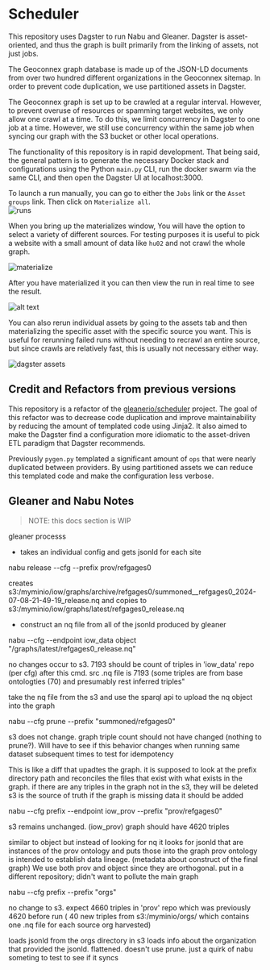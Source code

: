 # Scheduler

This repository uses Dagster to run Nabu and Gleaner. Dagster is asset-oriented, and thus the graph is built primarily from the linking of assets, not just jobs.

The Geoconnex graph database is made up of the JSON-LD documents from over two hundred different organizations in the Geoconnex sitemap. In order to prevent code duplication, we use partitioned assets in Dagster.

The Geoconnex graph is set up to be crawled at a regular interval. However, to prevent overuse of resources or spamming target websites, we only allow one crawl at a time. To do this, we limit concurrency in Dagster to one job at a time. However, we still use concurrency within the same job when syncing our graph with the S3 bucket or other local operations.

The functionality of this repository is in rapid development. That being said, the general pattern is to generate the necessary Docker stack and configurations using the Python `main.py` CLI, run the docker swarm via the same CLI, and then open the Dagster UI at localhost:3000.

To launch a run manually, you can go to either the `Jobs` link or the `Asset groups` link. Then click on `Materialize all`.  
![runs](./image.png)

When you bring up the materializes window, You will have the option to select a variety of different sources. For testing purposes it is useful to pick a website with a small amount of data like `hu02` and not crawl the whole graph.

![materialize](image.png)

After you have materialized it you can then view the run in real time to see the result.

![alt text](./image-1.png)

You can also rerun individual assets by going to the assets tab and then materializing the specific asset with the specific source you want. This is useful for rerunning failed runs without needing to recrawl an entire source, but since crawls are relatively fast, this is usually not necessary either way.

![dagster assets](./image.png)

## Credit and Refactors from previous versions

This repository is a refactor of the [gleanerio/scheduler](https://github.com/gleanerio/gleaner) project. The goal of this refactor was to decrease code duplication and improve maintainability by reducing the amount of templated code using Jinja2. It also aimed to make the Dagster find a configuration more idiomatic to the asset-driven ETL paradigm that Dagster recommends.

Previously `pygen.py` templated a significant amount of `ops` that were nearly duplicated between providers. By using partitioned assets we can reduce this templated code and make the configuration less verbose.

## Gleaner and Nabu Notes

> NOTE: this docs section is WIP

gleaner processs

- takes an individual config and gets jsonld for each site

nabu release --cfg <cfgpath> --prefix prov/refgages0

creates s3:/myminio/iow/graphs/archive/refgages0/summoned\_\_refgages0_2024-07-08-21-49-19_release.nq and copies to s3:/myminio/iow/graphs/latest/refgages0_release.nq

- construct an nq file from all of the jsonld produced by gleaner

nabu --cfg <cfg> --endpoint iow_data object "/graphs/latest/refgages0_release.nq"

no changes occur to s3. 7193 should be count of triples in 'iow_data' repo (per cfg) after this cmd. src .nq file is 7193 (some triples are from base ontologties (70) and presumably rest inferred triples"

take the nq file from the s3 and use the sparql api to upload the nq object into the graph

nabu --cfg <cfg> prune --prefix "summoned/refgages0"

s3 does not change. graph triple count should not have changed (nothing to prune?). Will have to see if this behavior changes when running same dataset subsequent times to test for idempotency

This is like a diff that upadtes the graph. it is supposed to look at the prefix directory path and reconciles the files that exist with what exists in the graph. if there are any triples in the graph not in the s3, they will be deleted
s3 is the source of truth
if the graph is missing data it should be added

nabu --cfg <cfg> prefix --endpoint iow_prov --prefix "prov/refgages0"

s3 remains unchanged. (iow_prov) graph should have 4620 triples

similar to object but instead of looking for nq it looks for jsonld that are instances of the prov ontology and puts those into the graph
prov ontology is intended to establish data lineage. (metadata about construct of the final graph) We use both prov and object since they are orthogonal.
put in a different repository; didn't want to pollute the main graph

nabu --cfg <cfg> prefix --prefix "orgs"

no change to s3. expect 4660 triples in 'prov' repo which was previously 4620 before run ( 40 new triples from s3:/myminio/orgs/ which contains one .nq file for each source org harvested)

loads jsonld from the orgs directory in s3
loads info about the organization that provided the jsonld. flattened.
doesn't use prune. just a quirk of nabu
someting to test to see if it syncs
